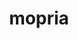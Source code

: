 ---
blog: https://blog.mopria.org/
linkedin: https://linkedin.com/company/mopria-alliance
logohandle: mopria
sort: mopria
title: mopria
twitter: https://x.com/mopria
website: https://mopria.org/
youtube: https://youtube.com/channel/UCBv8ULr3EGyHgUIeMnh-l-Q
---